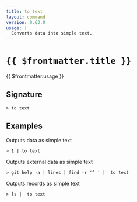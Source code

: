 ```yaml
---
title: to text
layout: command
version: 0.63.0
usage: |
  Converts data into simple text.
---
```


# `{{ $frontmatter.title }}`

<div style='white-space: pre-wrap;'>{{ $frontmatter.usage }}</div>

## Signature

```> to text ```

## Examples

Outputs data as simple text
```shell
> 1 | to text
```

Outputs external data as simple text
```shell
> git help -a | lines | find -r '^ ' |  to text
```

Outputs records as simple text
```shell
> ls |  to text
```

